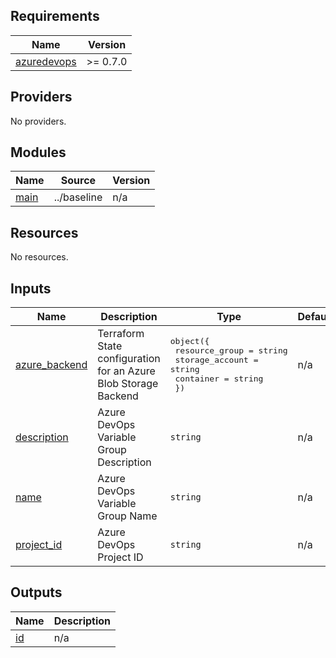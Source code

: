 <!-- BEGIN_TF_DOCS -->
## Requirements

| Name | Version |
|------|---------|
| <a name="requirement_azuredevops"></a> [azuredevops](#requirement\_azuredevops) | >= 0.7.0 |

## Providers

No providers.

## Modules

| Name | Source | Version |
|------|--------|---------|
| <a name="module_main"></a> [main](#module\_main) | ../baseline | n/a |

## Resources

No resources.

## Inputs

| Name | Description | Type | Default | Required |
|------|-------------|------|---------|:--------:|
| <a name="input_azure_backend"></a> [azure\_backend](#input\_azure\_backend) | Terraform State configuration for an Azure Blob Storage Backend | <pre>object({<br>    resource_group  = string<br>    storage_account = string<br>    container       = string<br>  })</pre> | n/a | yes |
| <a name="input_description"></a> [description](#input\_description) | Azure DevOps Variable Group Description | `string` | n/a | yes |
| <a name="input_name"></a> [name](#input\_name) | Azure DevOps Variable Group Name | `string` | n/a | yes |
| <a name="input_project_id"></a> [project\_id](#input\_project\_id) | Azure DevOps Project ID | `string` | n/a | yes |

## Outputs

| Name | Description |
|------|-------------|
| <a name="output_id"></a> [id](#output\_id) | n/a |
<!-- END_TF_DOCS -->